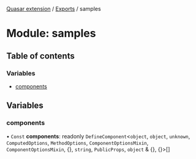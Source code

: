 [Quasar extension](../index.md) / [Exports](../modules.md) / samples

# Module: samples

## Table of contents

### Variables

- [components](samples.md#components)

## Variables

### components

• `Const` **components**: readonly `DefineComponent`<`object`, `object`, `unknown`, `ComputedOptions`, `MethodOptions`, `ComponentOptionsMixin`, `ComponentOptionsMixin`, {}, `string`, `PublicProps`, `object` & {}, {}\>[]
